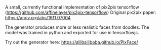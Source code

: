 A small, currently functional implementation of pix2pix tensorflow (https://github.com/affinelayer/pix2pix-tensorflow)
Original pix2pix paper: https://arxiv.org/abs/1611.07004

The generator produces more or less realistic faces from doodles.
The model was trained in python and exported for use in tensorflowjs. 

Try out the generator here: https://alliballibaba.github.io/PixFace/



